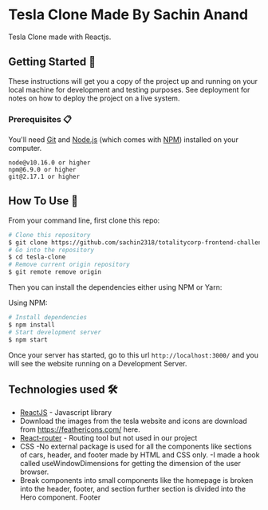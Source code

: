 # Tesla Clone Made By Sachin Anand

Tesla Clone made with Reactjs. 

## Getting Started 🚀

These instructions will get you a copy of the project up and running on your local machine for development and testing purposes. See deployment for notes on how to deploy the project on a live system.

### Prerequisites 📋

You'll need [Git](https://git-scm.com) and [Node.js](https://nodejs.org/en/download/) (which comes with [NPM](http://npmjs.com)) installed on your computer.

```
node@v10.16.0 or higher
npm@6.9.0 or higher
git@2.17.1 or higher
```

## How To Use 🔧

From your command line, first clone this repo:

```bash
# Clone this repository
$ git clone https://github.com/sachin2318/totalitycorp-frontend-challenge.git
# Go into the repository
$ cd tesla-clone
# Remove current origin repository
$ git remote remove origin
```

Then you can install the dependencies either using NPM or Yarn:

Using NPM:

```bash
# Install dependencies
$ npm install
# Start development server
$ npm start
```
Once your server has started, go to this url `http://localhost:3000/` and you will see the website running on a Development Server.


## Technologies used 🛠️
- [ReactJS](https://reactjs.org) - Javascript library
- Download the images from the tesla website and icons are download from https://feathericons.com/ here.
- [React-router](https://www.npmjs.com/package/react-router) - Routing tool but not used in our project
- CSS
-No external package is used for all the components like sections of cars, header, and footer made by HTML and CSS only.
-I made a hook called useWindowDimensions for getting the dimension of the user browser.
- Break components into small components like the homepage is broken into the header, footer, and section further section is divided into the Hero component.
Footer
